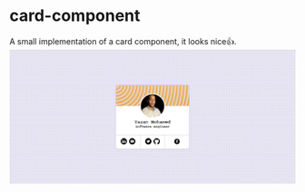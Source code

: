 # card-component
A small implementation of a card component, it looks nice👍.
<br>
![Component demo](./demo.png)
